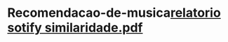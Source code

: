 # Recomendacao-de-musica[relatorio sotify similaridade.pdf](https://github.com/user-attachments/files/20275683/relatorio.sotify.similaridade.pdf)
